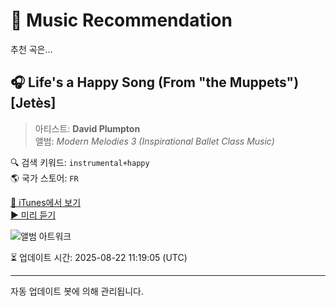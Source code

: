 
# 🎵 Music Recommendation

추천 곡은...

## 🎧 Life's a Happy Song (From "the Muppets") [Jetès]  
> 아티스트: **David Plumpton**  
> 앨범: _Modern Melodies 3 (Inspirational Ballet Class Music)_  

🔍 검색 키워드: `instrumental+happy`  
🌎 국가 스토어: `FR`

[🔗 iTunes에서 보기](https://music.apple.com/fr/album/lifes-a-happy-song-from-the-muppets-jet%C3%A8s/1029087635?i=1029088010&uo=4)  
[▶️ 미리 듣기](https://audio-ssl.itunes.apple.com/itunes-assets/AudioPreview124/v4/80/8d/1c/808d1c0f-6be8-443e-4a82-5000a6edeb9b/mzaf_8955607858546124397.plus.aac.p.m4a)

![앨범 아트워크](https://is1-ssl.mzstatic.com/image/thumb/Music124/v4/6b/56/39/6b563960-711f-9086-8a1b-d61061e7632a/859715270723_cover.jpg/100x100bb.jpg)

⏳ 업데이트 시간: 2025-08-22 11:19:05 (UTC)

---
자동 업데이트 봇에 의해 관리됩니다.
